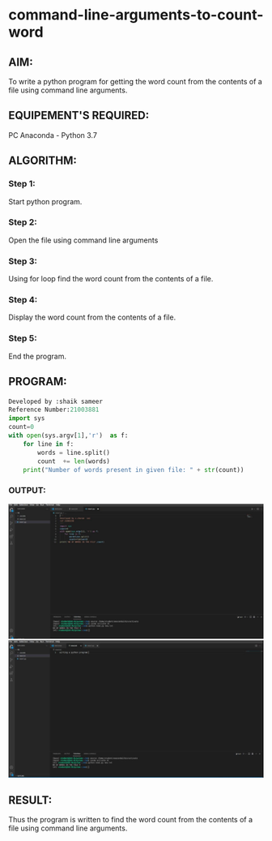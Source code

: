 # command-line-arguments-to-count-word
## AIM:
To write a python program for getting the word count from the contents of a file using command line arguments.
## EQUIPEMENT'S REQUIRED: 
PC
Anaconda - Python 3.7
## ALGORITHM: 
### Step 1:
Start python program.

### Step 2: 
 Open the file using command line arguments
### Step 3: 
Using for loop find the word count from the contents of a file.
### Step 4: 
Display the word count from the contents of a file.

### Step 5: 
End the program.



## PROGRAM:
```python
Developed by :shaik sameer
Reference Number:21003881
import sys
count=0 
with open(sys.argv[1],'r')  as f:
    for line in f:    
        words = line.split()
        count  += len(words) 
    print("Number of words present in given file: " + str(count))
```

### OUTPUT:
![output](https://github.com/Shaik-sameer-AIML/command-line-arguments-to-count-word/blob/main/L1.JPG?raw=true)
![output](https://github.com/Shaik-sameer-AIML/command-line-arguments-to-count-word/blob/main/L2.JPG?raw=true)




## RESULT:
Thus the program is written to find the word count from the contents of a file using command line arguments.
